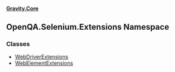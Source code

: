 #### [Gravity.Core](./index.md 'index')
## OpenQA.Selenium.Extensions Namespace
### Classes
- [WebDriverExtensions](./OpenQA-Selenium-Extensions-WebDriverExtensions.md 'OpenQA.Selenium.Extensions.WebDriverExtensions')
- [WebElementExtensions](./OpenQA-Selenium-Extensions-WebElementExtensions.md 'OpenQA.Selenium.Extensions.WebElementExtensions')
